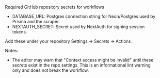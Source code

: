 Required GitHub repository secrets for workflows

- DATABASE_URL: Postgres connection string for Neon/Postgres used by Prisma and the scraper.
- NEXTAUTH_SECRET: Secret used by NextAuth for signing session tokens.

Add these under your repository Settings → Secrets → Actions.

Notes:
- The editor may warn that "Context access might be invalid" until these secrets exist in the repo settings. This is an informational lint warning only and does not break the workflow.
